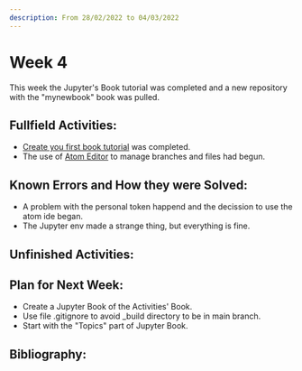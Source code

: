 ```yaml
---
description: From 28/02/2022 to 04/03/2022
---
```


# Week 4

This week the Jupyter's Book tutorial was completed and a new repository with
the "mynewbook" book was pulled.

## Fullfield Activities:

  * [Create you first book tutorial](https://jupyterbook.org/start/your-first-book.html) was completed.
  * The use of [Atom Editor](https://atom.io/) to manage branches and files had begun.

## Known Errors and How they were Solved:

  * A problem with the personal token happend and the decission to use the atom ide began.
  * The Jupyter env made a strange thing, but everything is fine.

## Unfinished Activities:

## Plan for Next Week:

  * Create a Jupyter Book of the Activities' Book.
  * Use file .gitignore to avoid _build directory to be in main branch.
  * Start with the "Topics" part of Jupyter Book.

## Bibliography:
<script src="https://utteranc.es/client.js"
        repo="PhantomAurelia/activitiesbook-jb"
        issue-term="pathname"
        theme="github-light"
        crossorigin="anonymous"
        async>
</script>